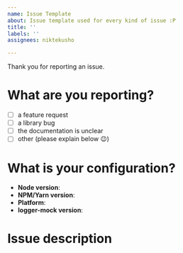 ```yaml
---
name: Issue Template
about: Issue template used for every kind of issue :P
title: ''
labels: ''
assignees: niktekusho

---
```


Thank you for reporting an issue.
<!--
This issue tracker is for bugs and issues found within the project "logger-mock".
-->

# What are you reporting?

- [ ] a feature request
- [ ] a library bug
- [ ] the documentation is unclear
- [ ] other (please explain below :wink:)

# What is your configuration?

<!--
Please fill in as much of the template below as you're able.

Node version: the output of `node -v`
NPM/Yarn version: output of `npm -v` or `yarn -v`
Platform: the output of `uname -a` (UNIX), or version and 32 or 64-bit (Windows) (output of `winver` is very much appreciated!)
logger-mock version: which version of this library are you using (take a look at your `package.json`)
-->

* **Node version**:
* **NPM/Yarn version**:
* **Platform**:
* **logger-mock version**:

# Issue description
<!-- Describe here your problem. -->
